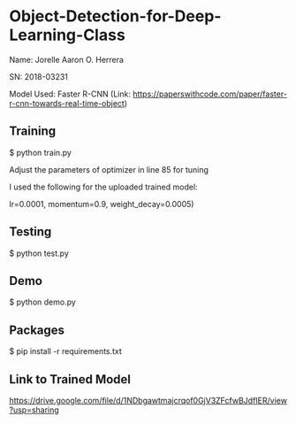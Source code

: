 # Object-Detection-for-Deep-Learning-Class

Name: Jorelle Aaron O. Herrera

SN: 2018-03231

Model Used: Faster R-CNN (Link: https://paperswithcode.com/paper/faster-r-cnn-towards-real-time-object)

## Training
$ python train.py

Adjust the parameters of optimizer in line 85 for tuning 

I used the following for the uploaded trained model:

  lr=0.0001,
  momentum=0.9,
  weight_decay=0.0005)

## Testing
$ python test.py

## Demo
$ python demo.py

## Packages
$ pip install -r requirements.txt

## Link to Trained Model
https://drive.google.com/file/d/1NDbgawtmajcrqof0GjV3ZFcfwBJdfIER/view?usp=sharing
